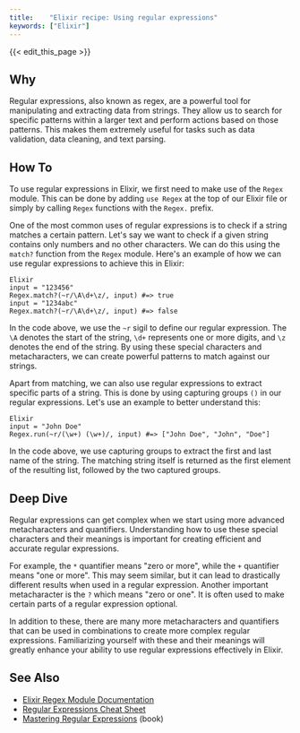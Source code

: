 ```yaml
---
title:    "Elixir recipe: Using regular expressions"
keywords: ["Elixir"]
---
```


{{< edit_this_page >}}

## Why

Regular expressions, also known as regex, are a powerful tool for manipulating and extracting data from strings. They allow us to search for specific patterns within a larger text and perform actions based on those patterns. This makes them extremely useful for tasks such as data validation, data cleaning, and text parsing.

## How To

To use regular expressions in Elixir, we first need to make use of the `Regex` module. This can be done by adding `use Regex` at the top of our Elixir file or simply by calling `Regex` functions with the `Regex.` prefix.

One of the most common uses of regular expressions is to check if a string matches a certain pattern. Let's say we want to check if a given string contains only numbers and no other characters. We can do this using the `match?` function from the `Regex` module. Here's an example of how we can use regular expressions to achieve this in Elixir:

```
Elixir
input = "123456"
Regex.match?(~r/\A\d+\z/, input) #=> true
input = "1234abc"
Regex.match?(~r/\A\d+\z/, input) #=> false
```

In the code above, we use the `~r` sigil to define our regular expression. The `\A` denotes the start of the string, `\d+` represents one or more digits, and `\z` denotes the end of the string. By using these special characters and metacharacters, we can create powerful patterns to match against our strings.

Apart from matching, we can also use regular expressions to extract specific parts of a string. This is done by using capturing groups `()` in our regular expressions. Let's use an example to better understand this:

```
Elixir
input = "John Doe"
Regex.run(~r/(\w+) (\w+)/, input) #=> ["John Doe", "John", "Doe"]
```

In the code above, we use capturing groups to extract the first and last name of the string. The matching string itself is returned as the first element of the resulting list, followed by the two captured groups.

## Deep Dive

Regular expressions can get complex when we start using more advanced metacharacters and quantifiers. Understanding how to use these special characters and their meanings is important for creating efficient and accurate regular expressions.

For example, the `*` quantifier means "zero or more", while the `+` quantifier means "one or more". This may seem similar, but it can lead to drastically different results when used in a regular expression. Another important metacharacter is the `?` which means "zero or one". It is often used to make certain parts of a regular expression optional.

In addition to these, there are many more metacharacters and quantifiers that can be used in combinations to create more complex regular expressions. Familiarizing yourself with these and their meanings will greatly enhance your ability to use regular expressions effectively in Elixir.

## See Also

- [Elixir Regex Module Documentation](https://hexdocs.pm/elixir/Regex.html)
- [Regular Expressions Cheat Sheet](https://www.debuggex.com/cheatsheet/regex/elixir)
- [Mastering Regular Expressions](https://www.oreilly.com/library/view/mastering-regular-expressions/0596528124/) (book)